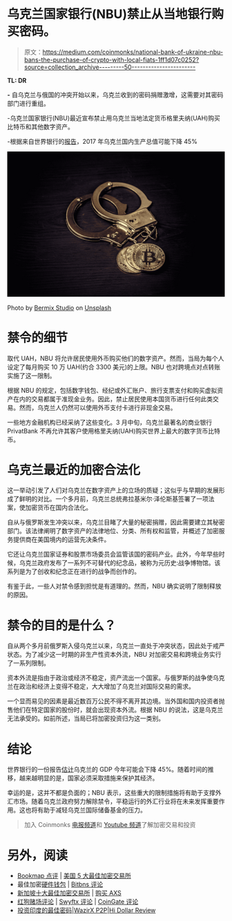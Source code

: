# 乌克兰国家银行(NBU)禁止从当地银行购买密码。

> 原文：<https://medium.com/coinmonks/national-bank-of-ukraine-nbu-bans-the-purchase-of-crypto-with-local-fiats-1ff1d07c0252?source=collection_archive---------50----------------------->

**TL: DR**

**-** 自乌克兰与俄国的冲突开始以来，乌克兰收到的密码捐赠激增，这需要对其密码部门进行重组。

-乌克兰国家银行(NBU)最近宣布禁止用乌克兰当地法定货币格里夫纳(UAH)购买比特币和其他数字资产。

-根据来自世界银行的[报告](https://www.businessinsider.com/ukraine-russia-economy-gdp-dramatic-fall-world-bank-war-sanctions-2022-4#:~:text=Ukraine%27s%20economy%20is%20set%20to%20shrink%2045%25%20this,over%20%24100%20billion%20of%20damage%20to%20Ukrainian%20infrastructure.)，2017 年乌克兰国内生产总值可能下降 45%

![](img/b1ceb59d14aeb6ef6c80cb1f7acbf813.png)

Photo by [Bermix Studio](https://unsplash.com/@bermixstudio?utm_source=medium&utm_medium=referral) on [Unsplash](https://unsplash.com?utm_source=medium&utm_medium=referral)

# 禁令的细节

取代 UAH，NBU 将允许居民使用外币购买他们的数字资产。然而，当局为每个人设定了每月购买 10 万 UAH(约合 3300 美元)的上限。NBU 也对跨境点对点转账实施了这一限制。

根据 NBU 的规定，包括数字钱包、经纪或外汇账户、旅行支票支付和购买虚拟资产在内的交易都属于准现金业务。因此，禁止居民使用本国货币进行任何此类交易。然而，乌克兰人仍然可以使用外币支付卡进行非现金交易。

一些地方金融机构已经采纳了这些变化。3 月中旬，乌克兰最著名的商业银行 PrivatBank 不再允许其客户使用格里夫纳(UAH)购买世界上最大的数字货币比特币。

# 乌克兰最近的加密合法化

这一举动引发了人们对乌克兰在数字资产上的立场的质疑；这似乎与早期的发展形成了鲜明的对比。一个多月前，乌克兰总统弗拉基米尔·泽伦斯基签署了一项法案，使加密货币在国内合法化。

自从与俄罗斯发生冲突以来，乌克兰目睹了大量的秘密捐赠，因此需要建立其秘密部门。该法律阐明了数字资产的法律地位、分类、所有权和监管，并概述了加密服务提供商在美国境内的运营先决条件。

它还让乌克兰国家证券和股票市场委员会监管该国的密码产业。此外，今年早些时候，乌克兰政府发布了一系列不可替代的纪念品，被称为元历史:战争博物馆。该系列是为了创收和纪念正在进行的战争而创作的。

有鉴于此，一些人对禁令感到担忧是有道理的。然而，NBU 确实说明了限制释放的原因。

# 禁令的目的是什么？

自从两个多月前俄罗斯入侵乌克兰以来，乌克兰一直处于冲突状态，因此处于戒严状态。为了减少这一时期的非生产性资本外流，NBU 对加密交易和跨境业务实行了一系列限制。

资本外流是指由于政治或经济不稳定，资产流出一个国家。与俄罗斯的战争使乌克兰在政治和经济上变得不稳定，大大增加了乌克兰对国际交易的需求。

一个显而易见的因素是最近数百万公民不得不离开其边境。当外国和国内投资者抛售他们在特定国家的股份时，就会出现资本外流。根据 NBU 的说法，这是乌克兰无法承受的。如前所述，当局已将加密投资归为这一类别。

# 结论

世界银行的一份报告[估计](https://www.businessinsider.com/ukraine-russia-economy-gdp-dramatic-fall-world-bank-war-sanctions-2022-4#:~:text=Ukraine%27s%20economy%20is%20set%20to%20shrink%2045%25%20this,over%20%24100%20billion%20of%20damage%20to%20Ukrainian%20infrastructure.)乌克兰的 GDP 今年可能会下降 45%。随着时间的推移，越来越明显的是，国家必须采取措施来保护其经济。

幸运的是，这并不都是负面的；NBU 表示，这些重大的限制措施将有助于支撑外汇市场。随着乌克兰政府努力解除禁令，平稳运行的外汇行业将在未来发挥重要作用。这也将有助于减轻乌克兰国际储备基金的压力。

> 加入 Coinmonks [电报频道](https://t.me/coincodecap)和 [Youtube 频道](https://www.youtube.com/c/coinmonks/videos)了解加密交易和投资

# 另外，阅读

*   [Bookmap 点评](https://coincodecap.com/bookmap-review-2021-best-trading-software) | [美国 5 大最佳加密交易所](https://coincodecap.com/crypto-exchange-usa)
*   最佳加密[硬件钱包](/coinmonks/hardware-wallets-dfa1211730c6) | [Bitbns 评论](/coinmonks/bitbns-review-38256a07e161)
*   [新加坡十大最佳加密交易所](https://coincodecap.com/crypto-exchange-in-singapore) | [购买 AXS](https://coincodecap.com/buy-axs-token)
*   [红狗赌场评论](https://coincodecap.com/red-dog-casino-review) | [Swyftx 评论](https://coincodecap.com/swyftx-review) | [CoinGate 评论](https://coincodecap.com/coingate-review)
*   [投资印度的最佳密码](https://coincodecap.com/best-crypto-to-invest-in-india-in-2021)|[WazirX P2P](https://coincodecap.com/wazirx-p2p)|[Hi Dollar Review](https://coincodecap.com/hi-dollar-review)